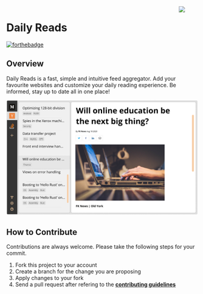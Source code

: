<img src="https://github.com/ycaglar/.github/blob/master/badge.png" align="right" width="10%"/>

#  Daily Reads
[![forthebadge](https://forthebadge.com/images/badges/made-with-swift.svg)](https://forthebadge.com)

## Overview
Daily Reads is a fast, simple and intuitive feed aggregator. Add your favourite websites and customize your daily reading experience. Be informed, stay up to date all in one place!

![Screenshot](Daily%20Reads/Preview%20Content/Preview%20Assets.xcassets/screenshot.imageset/Daily%20Reads.png)

## How to Contribute
Contributions are always welcome. Please take the following steps for your commit.

1. Fork this project to your account <br>
2. Create a branch for the change you are proposing <br>
3. Apply changes to your fork <br>
4. Send a pull request after refering to the **[contributing guidelines](https://github.com/ycaglar/.github/blob/master/CONTRIBUTING.md)** <br>

